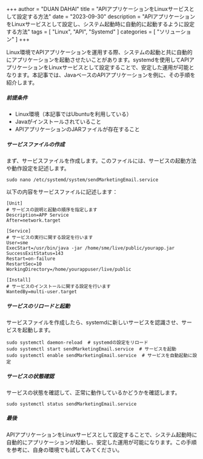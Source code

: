 +++
author = "DUAN DAHAI"
title = "APIアプリケーションをLinuxサービスとして設定する方法"
date = "2023-09-30"
description = "APIアプリケーションをLinuxサービスとして設定し、システム起動時に自動的に起動するように設定する方法"
tags = [
    "Linux",
    "API",
    "Systemd"
]
categories = [
    "ソリューション"
]
+++

Linux環境でAPIアプリケーションを運用する際、システムの起動と共に自動的にアプリケーションを起動させたいことがあります。systemdを使用してAPIアプリケーションをLinuxサービスとして設定することで、安定した運用が可能となります。本記事では、JavaベースのAPIアプリケーションを例に、その手順を紹介します。

##### 前提条件
- Linux環境（本記事ではUbuntuを利用している） 
- Javaがインストールされていること
- APIアプリケーションのJARファイルが存在すること

##### サービスファイルの作成
まず、サービスファイルを作成します。このファイルには、サービスの起動方法や動作設定を記述します。
```
sudo nano /etc/systemd/system/sendMarketingEmail.service
```

以下の内容をサービスファイルに記述します：
```
[Unit]
# サービスの説明と起動の順序を指定します
Description=APP Service
After=network.target

[Service]
# サービスの実行に関する設定を行います
User=sme
ExecStart=/usr/bin/java -jar /home/sme/live/public/yourapp.jar
SuccessExitStatus=143
Restart=on-failure
RestartSec=10
WorkingDirectory=/home/yourappuser/live/public

[Install]
# サービスのインストールに関する設定を行います
WantedBy=multi-user.target
```

##### サービスのリロードと起動
サービスファイルを作成したら、systemdに新しいサービスを認識させ、サービスを起動します。
```
sudo systemctl daemon-reload  # systemdの設定をリロード
sudo systemctl start sendMarketingEmail.service  # サービスを起動
sudo systemctl enable sendMarketingEmail.service  # サービスを自動起動に設定
```

##### サービスの状態確認
サービスの状態を確認して、正常に動作しているかどうかを確認します。
```
sudo systemctl status sendMarketingEmail.service
```

##### 最後
APIアプリケーションをLinuxサービスとして設定することで、システム起動時に自動的にアプリケーションが起動し、安定した運用が可能になります。この手順を参考に、自身の環境でも試してみてください。